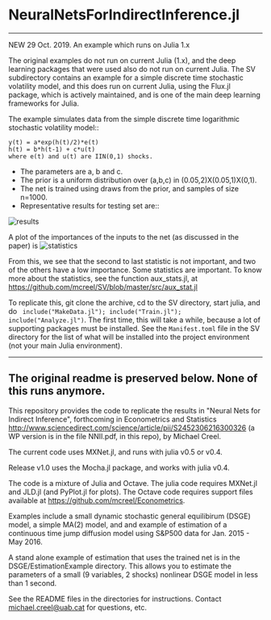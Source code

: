 # NeuralNetsForIndirectInference.jl

-----------------------------------------------------------------------------------------------------------------------------

NEW 29 Oct. 2019. An example which runs on Julia 1.x

The original examples do not run on current Julia (1.x), and the deep learning packages that were used also do not
run on current Julia. The SV subdirectory contains an example for a simple discrete time stochastic volatility model, and this 
does run on current Julia, using the Flux.jl package, which is actively maintained, and is one of the main deep learning frameworks for Julia.

The example simulates data from the simple discrete time logarithmic stochastic volatility model::


    y(t) = a*exp(h(t)/2)*e(t)
    h(t) = b*h(t-1) + c*u(t)
    where e(t) and u(t) are IIN(0,1) shocks.


* The parameters are a, b and c.
* The prior is a uniform distribution over (a,b,c) in (0.05,2)X(0.05,1)X(0,1).
* The net is trained using draws from the prior, and samples of size n=1000.
* Representative results for testing set are::

![results](https://raw.githubusercontent.com/mcreel/NeuralNetsForIndirectInference.jl/master/results.png)

A plot of the importances of the inputs to the net (as discussed in the paper) is 
![statistics](https://raw.githubusercontent.com/mcreel/NeuralNetsForIndirectInference.jl/master/SV/ImportanceOfStatistics.svg)

From this, we see that the second to last statistic is not important, and two of the others have a low importance. Some statistics are important. To know more about the statistics, see the function aux_stats.jl, at https://github.com/mcreel/SV/blob/master/src/aux_stat.jl

To replicate this, git clone the archive, cd to the SV directory, start julia, and do `` include("MakeData.jl"); include("Train.jl"); include("Analyze.jl")``. The first time, this will take a while, because a lot of supporting packages must be installed. See the ``Manifest.toml`` file in the SV directory for the list of what will be installed into the project environment (not your main Julia environment).


-----------------------------------------------------------------------------------------------------------------------------
The original readme is preserved below. None of this runs anymore.
-----------------------------------------------------------------------------------------------------------------------------

This repository provides the code to replicate the results in "Neural Nets for Indirect Inference", forthcoming in Econometrics and Statistics http://www.sciencedirect.com/science/article/pii/S2452306216300326 (a WP version is in the file NNII.pdf, in this repo), by Michael Creel.

The current code uses MXNet.jl, and runs with julia v0.5 or v0.4.

Release v1.0 uses the Mocha.jl package, and works with julia v0.4.

The code is a mixture of Julia and Octave. The julia code requires MXNet.jl and JLD.jl (and PyPlot.jl for plots). The Octave code requires support files available at https://github.com/mcreel/Econometrics.

Examples include a small dynamic stochastic general equilibirum (DSGE) model, a simple MA(2) model, and and example of estimation of a continuous time jump diffusion model using S&P500 data for Jan. 2015 - May 2016.

A stand alone example of estimation that uses the trained net is in the DSGE/EstimationExample directory. This allows you to estimate the parameters of a small (9 variables, 2 shocks) nonlinear DSGE model in less than 1 second. 

See the README files in the directories for instructions. Contact michael.creel@uab.cat for questions, etc.
